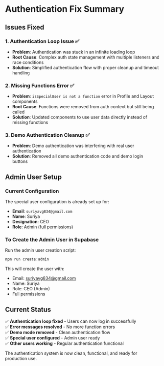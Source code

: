 # Authentication Fix Summary

## Issues Fixed

### 1. Authentication Loop Issue ✅
- **Problem**: Authentication was stuck in an infinite loading loop
- **Root Cause**: Complex auth state management with multiple listeners and race conditions
- **Solution**: Simplified authentication flow with proper cleanup and timeout handling

### 2. Missing Functions Error ✅
- **Problem**: `isSpecialUser is not a function` error in Profile and Layout components
- **Root Cause**: Functions were removed from auth context but still being called
- **Solution**: Updated components to use user data directly instead of missing functions

### 3. Demo Authentication Cleanup ✅
- **Problem**: Demo authentication was interfering with real user authentication
- **Solution**: Removed all demo authentication code and demo login buttons

## Admin User Setup

### Current Configuration
The special user configuration is already set up for:
- **Email**: `suriyavg834@gmail.com`
- **Name**: Suriya
- **Designation**: CEO
- **Role**: Admin (full permissions)

### To Create the Admin User in Supabase

Run the admin user creation script:
```bash
npm run create:admin
```

This will create the user with:
- Email: suriyavg834@gmail.com
- Name: Suriya
- Role: CEO (Admin)
- Full permissions

## Current Status

✅ **Authentication loop fixed** - Users can now log in successfully  
✅ **Error messages resolved** - No more function errors  
✅ **Demo mode removed** - Clean authentication flow  
✅ **Special user configured** - Admin user ready  
✅ **Other users working** - Regular authentication functional  

The authentication system is now clean, functional, and ready for production use.